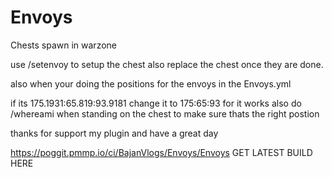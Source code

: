 # Envoys
Chests spawn in warzone

use /setenvoy to setup the chest also replace the chest once they are done.


also when your doing the positions for the envoys in the Envoys.yml

if its 175.1931:65.819:93.9181
change it to 175:65:93
for it works also do /whereami when standing on the chest to make sure thats the right postion

thanks for support my plugin and have a great day


https://poggit.pmmp.io/ci/BajanVlogs/Envoys/Envoys
GET LATEST BUILD HERE
